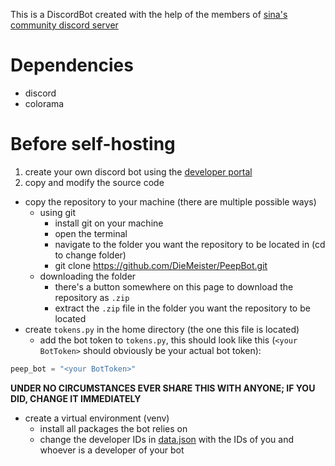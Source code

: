 This is a DiscordBot created with the help of the members of [sina's community discord server](https://discord.gg/YmKuTTdZFw)

# Dependencies
- discord
- colorama

# Before self-hosting
1. create your own discord bot using the [developer portal](https://discord.com/developers/applications)
2. copy and modify the source code
  - copy the repository to your machine (there are multiple possible ways)
    - using git
      - install git on your machine
      - open the terminal
      - navigate to the folder you want the repository to be located in (cd to change folder)
      - git clone https://github.com/DieMeister/PeepBot.git
    - downloading the folder
      - there's a button somewhere on this page to download the repository as `.zip`
      - extract the `.zip` file in the folder you want the repository to be located
  - create `tokens.py` in the home directory (the one this file is located)
    - add the bot token to `tokens.py`, this should look like this (`<your BotToken>` should obviously be your actual bot token):

```python
peep_bot = "<your BotToken>"
```
**UNDER NO CIRCUMSTANCES EVER SHARE THIS WITH ANYONE; IF YOU DID, CHANGE IT IMMEDIATELY**

- create a virtual environment (venv)
  - install all packages the bot relies on
  - change the developer IDs in [data.json](./data.json) with the IDs of you and whoever is a developer of your bot
